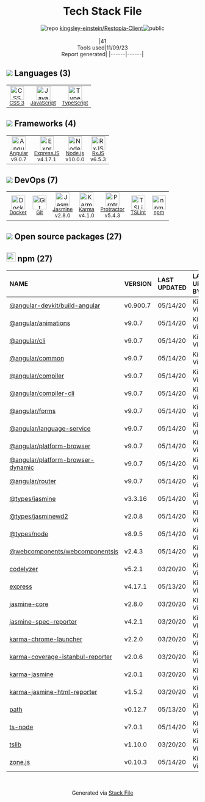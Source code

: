 <!--
--- Readme.md Snippet without images Start ---
## Tech Stack
kingsley-einstein/Restopia-Client is built on the following main stack:
- [Jasmine](http://jasmine.github.io/) – Javascript Testing Framework
- [Node.js](http://nodejs.org/) – Frameworks (Full Stack)
- [ExpressJS](http://expressjs.com/) – Microframeworks (Backend)
- [JavaScript](https://developer.mozilla.org/en-US/docs/Web/JavaScript) – Languages
- [Karma](http://karma-runner.github.io/) – Browser Testing
- [TypeScript](http://www.typescriptlang.org) – Languages
- [Protractor](http://angular.github.io/protractor) – Javascript Testing Framework
- [RxJS](http://reactivex.io/rxjs/) – Concurrency Frameworks
- [Angular](https://angular.io) – Javascript MVC Frameworks
- [TSLint](https://github.com/palantir/tslint) – Code Review
- [Docker](https://www.docker.com/) – Virtual Machine Platforms & Containers

Full tech stack [here](/techstack.md)
--- Readme.md Snippet without images End ---

--- Readme.md Snippet with images Start ---
## Tech Stack
kingsley-einstein/Restopia-Client is built on the following main stack:
- <img width='25' height='25' src='https://img.stackshare.io/service/831/7c0b595409af531b9cdeb07f8c513e8b.png' alt='Jasmine'/> [Jasmine](http://jasmine.github.io/) – Javascript Testing Framework
- <img width='25' height='25' src='https://img.stackshare.io/service/1011/n1JRsFeB_400x400.png' alt='Node.js'/> [Node.js](http://nodejs.org/) – Frameworks (Full Stack)
- <img width='25' height='25' src='https://img.stackshare.io/service/1163/hashtag.png' alt='ExpressJS'/> [ExpressJS](http://expressjs.com/) – Microframeworks (Backend)
- <img width='25' height='25' src='https://img.stackshare.io/service/1209/javascript.jpeg' alt='JavaScript'/> [JavaScript](https://developer.mozilla.org/en-US/docs/Web/JavaScript) – Languages
- <img width='25' height='25' src='https://img.stackshare.io/service/1420/TidYGd6a.png' alt='Karma'/> [Karma](http://karma-runner.github.io/) – Browser Testing
- <img width='25' height='25' src='https://img.stackshare.io/service/1612/bynNY5dJ.jpg' alt='TypeScript'/> [TypeScript](http://www.typescriptlang.org) – Languages
- <img width='25' height='25' src='https://img.stackshare.io/service/1754/protractor-logo1.png' alt='Protractor'/> [Protractor](http://angular.github.io/protractor) – Javascript Testing Framework
- <img width='25' height='25' src='https://img.stackshare.io/service/1796/984368.png' alt='RxJS'/> [RxJS](http://reactivex.io/rxjs/) – Concurrency Frameworks
- <img width='25' height='25' src='https://img.stackshare.io/service/3745/cb8U-gL6_400x400.jpg' alt='Angular'/> [Angular](https://angular.io) – Javascript MVC Frameworks
- <img width='25' height='25' src='https://img.stackshare.io/service/5561/303157.png' alt='TSLint'/> [TSLint](https://github.com/palantir/tslint) – Code Review
- <img width='25' height='25' src='https://img.stackshare.io/service/586/n4u37v9t_400x400.png' alt='Docker'/> [Docker](https://www.docker.com/) – Virtual Machine Platforms & Containers

Full tech stack [here](/techstack.md)
--- Readme.md Snippet with images End ---
-->
<div align="center">

# Tech Stack File
![](https://img.stackshare.io/repo.svg "repo") [kingsley-einstein/Restopia-Client](https://github.com/kingsley-einstein/Restopia-Client)![](https://img.stackshare.io/public_badge.svg "public")
<br/><br/>
|41<br/>Tools used|11/09/23 <br/>Report generated|
|------|------|
</div>

## <img src='https://img.stackshare.io/languages.svg'/> Languages (3)
<table><tr>
  <td align='center'>
  <img width='36' height='36' src='https://img.stackshare.io/service/6727/css.png' alt='CSS 3'>
  <br>
  <sub><a href="https://developer.mozilla.org/en-US/docs/Web/CSS/CSS3">CSS 3</a></sub>
  <br>
  <sub></sub>
</td>

<td align='center'>
  <img width='36' height='36' src='https://img.stackshare.io/service/1209/javascript.jpeg' alt='JavaScript'>
  <br>
  <sub><a href="https://developer.mozilla.org/en-US/docs/Web/JavaScript">JavaScript</a></sub>
  <br>
  <sub></sub>
</td>

<td align='center'>
  <img width='36' height='36' src='https://img.stackshare.io/service/1612/bynNY5dJ.jpg' alt='TypeScript'>
  <br>
  <sub><a href="http://www.typescriptlang.org">TypeScript</a></sub>
  <br>
  <sub></sub>
</td>

</tr>
</table>

## <img src='https://img.stackshare.io/frameworks.svg'/> Frameworks (4)
<table><tr>
  <td align='center'>
  <img width='36' height='36' src='https://img.stackshare.io/service/3745/cb8U-gL6_400x400.jpg' alt='Angular'>
  <br>
  <sub><a href="https://angular.io">Angular</a></sub>
  <br>
  <sub>v9.0.7</sub>
</td>

<td align='center'>
  <img width='36' height='36' src='https://img.stackshare.io/service/1163/hashtag.png' alt='ExpressJS'>
  <br>
  <sub><a href="http://expressjs.com/">ExpressJS</a></sub>
  <br>
  <sub>v4.17.1</sub>
</td>

<td align='center'>
  <img width='36' height='36' src='https://img.stackshare.io/service/1011/n1JRsFeB_400x400.png' alt='Node.js'>
  <br>
  <sub><a href="http://nodejs.org/">Node.js</a></sub>
  <br>
  <sub>v10.0.0</sub>
</td>

<td align='center'>
  <img width='36' height='36' src='https://img.stackshare.io/service/1796/984368.png' alt='RxJS'>
  <br>
  <sub><a href="http://reactivex.io/rxjs/">RxJS</a></sub>
  <br>
  <sub>v6.5.3</sub>
</td>

</tr>
</table>

## <img src='https://img.stackshare.io/devops.svg'/> DevOps (7)
<table><tr>
  <td align='center'>
  <img width='36' height='36' src='https://img.stackshare.io/service/586/n4u37v9t_400x400.png' alt='Docker'>
  <br>
  <sub><a href="https://www.docker.com/">Docker</a></sub>
  <br>
  <sub></sub>
</td>

<td align='center'>
  <img width='36' height='36' src='https://img.stackshare.io/service/1046/git.png' alt='Git'>
  <br>
  <sub><a href="http://git-scm.com/">Git</a></sub>
  <br>
  <sub></sub>
</td>

<td align='center'>
  <img width='36' height='36' src='https://img.stackshare.io/service/831/7c0b595409af531b9cdeb07f8c513e8b.png' alt='Jasmine'>
  <br>
  <sub><a href="http://jasmine.github.io/">Jasmine</a></sub>
  <br>
  <sub>v2.8.0</sub>
</td>

<td align='center'>
  <img width='36' height='36' src='https://img.stackshare.io/service/1420/TidYGd6a.png' alt='Karma'>
  <br>
  <sub><a href="http://karma-runner.github.io/">Karma</a></sub>
  <br>
  <sub>v4.1.0</sub>
</td>

<td align='center'>
  <img width='36' height='36' src='https://img.stackshare.io/service/1754/protractor-logo1.png' alt='Protractor'>
  <br>
  <sub><a href="http://angular.github.io/protractor">Protractor</a></sub>
  <br>
  <sub>v5.4.3</sub>
</td>

<td align='center'>
  <img width='36' height='36' src='https://img.stackshare.io/service/5561/303157.png' alt='TSLint'>
  <br>
  <sub><a href="https://github.com/palantir/tslint">TSLint</a></sub>
  <br>
  <sub></sub>
</td>

<td align='center'>
  <img width='36' height='36' src='https://img.stackshare.io/service/1120/lejvzrnlpb308aftn31u.png' alt='npm'>
  <br>
  <sub><a href="https://www.npmjs.com/">npm</a></sub>
  <br>
  <sub></sub>
</td>

</tr>
</table>


## <img src='https://img.stackshare.io/group.svg' /> Open source packages (27)</h2>

## <img width='24' height='24' src='https://img.stackshare.io/service/1120/lejvzrnlpb308aftn31u.png'/> npm (27)

|NAME|VERSION|LAST UPDATED|LAST UPDATED BY|LICENSE|VULNERABILITIES|
|:------|:------|:------|:------|:------|:------|
|[@angular-devkit/build-angular](https://www.npmjs.com/@angular-devkit/build-angular)|v0.900.7|05/14/20|Kingsley Victor |MIT|N/A|
|[@angular/animations](https://www.npmjs.com/@angular/animations)|v9.0.7|05/14/20|Kingsley Victor |MIT|N/A|
|[@angular/cli](https://www.npmjs.com/@angular/cli)|v9.0.7|05/14/20|Kingsley Victor |MIT|N/A|
|[@angular/common](https://www.npmjs.com/@angular/common)|v9.0.7|05/14/20|Kingsley Victor |MIT|N/A|
|[@angular/compiler](https://www.npmjs.com/@angular/compiler)|v9.0.7|05/14/20|Kingsley Victor |MIT|N/A|
|[@angular/compiler-cli](https://www.npmjs.com/@angular/compiler-cli)|v9.0.7|05/14/20|Kingsley Victor |MIT|N/A|
|[@angular/forms](https://www.npmjs.com/@angular/forms)|v9.0.7|05/14/20|Kingsley Victor |MIT|N/A|
|[@angular/language-service](https://www.npmjs.com/@angular/language-service)|v9.0.7|05/14/20|Kingsley Victor |MIT|N/A|
|[@angular/platform-browser](https://www.npmjs.com/@angular/platform-browser)|v9.0.7|05/14/20|Kingsley Victor |MIT|N/A|
|[@angular/platform-browser-dynamic](https://www.npmjs.com/@angular/platform-browser-dynamic)|v9.0.7|05/14/20|Kingsley Victor |MIT|N/A|
|[@angular/router](https://www.npmjs.com/@angular/router)|v9.0.7|05/14/20|Kingsley Victor |MIT|N/A|
|[@types/jasmine](https://www.npmjs.com/@types/jasmine)|v3.3.16|05/14/20|Kingsley Victor |MIT|N/A|
|[@types/jasminewd2](https://www.npmjs.com/@types/jasminewd2)|v2.0.8|05/14/20|Kingsley Victor |MIT|N/A|
|[@types/node](https://www.npmjs.com/@types/node)|v8.9.5|05/14/20|Kingsley Victor |MIT|N/A|
|[@webcomponents/webcomponentsjs](https://www.npmjs.com/@webcomponents/webcomponentsjs)|v2.4.3|05/14/20|Kingsley Victor |BSD-3-Clause|N/A|
|[codelyzer](https://www.npmjs.com/codelyzer)|v5.2.1|03/20/20|Kingsley Victor |MIT|N/A|
|[express](https://www.npmjs.com/express)|v4.17.1|05/13/20|Kingsley Victor |MIT|[CVE-2022-24999](https://github.com/advisories/GHSA-hrpp-h998-j3pp) (High)|
|[jasmine-core](https://www.npmjs.com/jasmine-core)|v2.8.0|03/20/20|Kingsley Victor |MIT|N/A|
|[jasmine-spec-reporter](https://www.npmjs.com/jasmine-spec-reporter)|v4.2.1|03/20/20|Kingsley Victor |Apache-2.0|N/A|
|[karma-chrome-launcher](https://www.npmjs.com/karma-chrome-launcher)|v2.2.0|03/20/20|Kingsley Victor |MIT|N/A|
|[karma-coverage-istanbul-reporter](https://www.npmjs.com/karma-coverage-istanbul-reporter)|v2.0.6|03/20/20|Kingsley Victor |MIT|N/A|
|[karma-jasmine](https://www.npmjs.com/karma-jasmine)|v2.0.1|03/20/20|Kingsley Victor |MIT|N/A|
|[karma-jasmine-html-reporter](https://www.npmjs.com/karma-jasmine-html-reporter)|v1.5.2|03/20/20|Kingsley Victor |MIT|N/A|
|[path](https://www.npmjs.com/path)|v0.12.7|05/13/20|Kingsley Victor |MIT|N/A|
|[ts-node](https://www.npmjs.com/ts-node)|v7.0.1|05/14/20|Kingsley Victor |MIT|N/A|
|[tslib](https://www.npmjs.com/tslib)|v1.10.0|03/20/20|Kingsley Victor |0BSD|N/A|
|[zone.js](https://www.npmjs.com/zone.js)|v0.10.3|05/14/20|Kingsley Victor |MIT|N/A|

<br/>
<div align='center'>

Generated via [Stack File](https://github.com/apps/stack-file)
